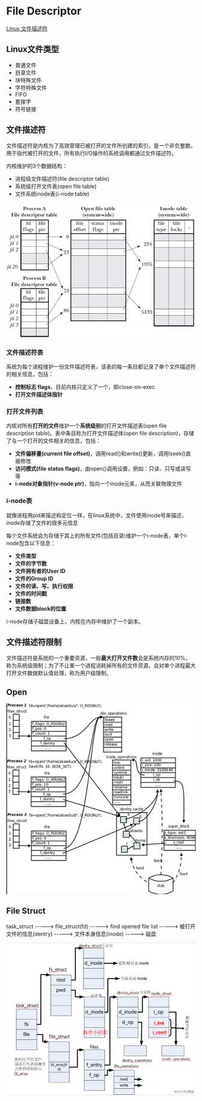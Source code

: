 # File Descriptor

[Linux 文件描述符](https://www.jianshu.com/p/cded914786d5)

## Linux文件类型

- 普通文件
- 目录文件
- 块特殊文件
- 字符特殊文件
- FIFO
- 套接字
- 符号链接

## 文件描述符

文件描述符是内核为了高效管理已被打开的文件所创建的索引，是一个非负整数，用于指代被打开的文件，所有执行I/O操作的系统调用都通过文件描述符。

内核维护的3个数据结构：

- 进程级文件描述符(file descriptor table)
- 系统级打开文件表(open file table)
- 文件系统inode表(i-node table)

<img src="fd_table.webp">

### 文件描述符表

系统为每个进程维护一份文件描述符表，该表的每一条目都记录了单个文件描述符的相关信息，包括：

- **控制标志 flags**，目前内核只定义了一个，即close-on-exec
- **打开文件描述体指针**

### 打开文件列表

内核对所有**打开的文件**维护一个**系统级别**的打开文件描述表(open file description table)。表中条目称为打开文件描述体(open file description)，存储了与一个打开的文件相关的信息，包括：

- **文件偏移量(current file offset)**，调用read()和write()更新，调用lseek()直接修改
- **访问模式(file status flags)**，由open()调用设置，例如：只读、只写或读写等
- **i-node对象指针(v-node ptr)**，指向一个inode元素，从而关联物理文件

### i-node表

就像进程用pid来描述和定位一样，在linux系统中，文件使用inode号来描述，inode存储了文件的很多元信息

每个文件系统会为存储于其上的所有文件(包括目录)维护一个i-node表，单个i-node包含以下信息：

- **文件类型**
- **文件的字节数**
- **文件拥有者的User ID**
- **文件的Group ID**
- **文件的读、写、执行权限**
- **文件的时间戳**
- **链接数**
- **文件数据block的位置**

i-node存储子磁盘设备上，内核在内存中维护了一个副本。

## 文件描述符限制

文件描述符是系统的一个重要资源，一般**最大打开文件数**会是系统内存的10%，称为系统级限制；为了不让某一个进程消耗掉所有的文件资源，会对单个进程最大打开文件数做默认值处理，称为用户级限制。

## Open

<img src="inode.webp">


## File Struct

task_struct ----->  file_struct(fd)   -----> find opened file list -----> 被打开文件的信息(dentry)  ----->  文件本身信息(inode)  -----> 磁盘

<img src="file_struct.png">